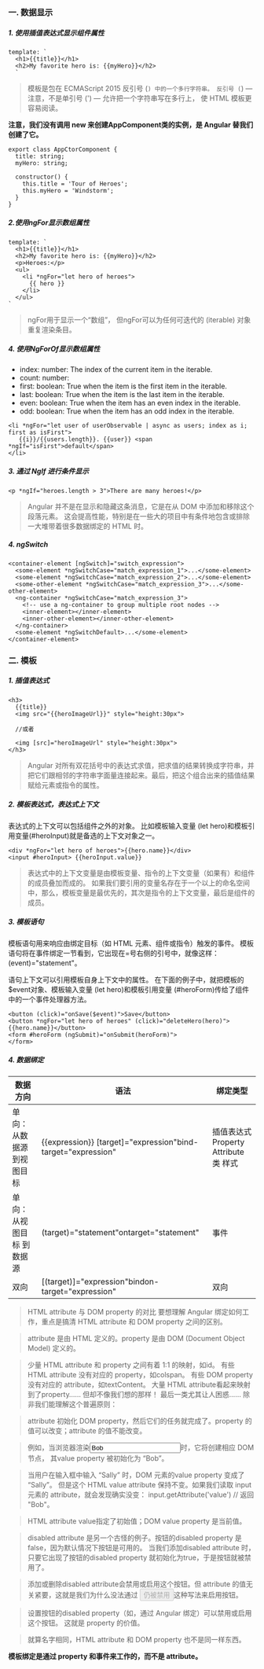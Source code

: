 ### 一. 数据显示

##### 1. 使用插值表达式显示组件属性


```
template: `
  <h1>{{title}}</h1>
  <h2>My favorite hero is: {{myHero}}</h2>
  `
```

>模板是包在 ECMAScript 2015 反引号 (`) 中的一个多行字符串。 反引号 (`) — 注意，不是单引号 (') — 允许把一个字符串写在多行上， 使 HTML 模板更容易阅读。

**注意，我们没有调用 new 来创建AppComponent类的实例，是 Angular 替我们创建了它。**


```
export class AppCtorComponent {
  title: string;
  myHero: string;

  constructor() {
    this.title = 'Tour of Heroes';
    this.myHero = 'Windstorm';
  }
}
```

##### 2.使用ngFor显示数组属性

```
template: `
  <h1>{{title}}</h1>
  <h2>My favorite hero is: {{myHero}}</h2>
  <p>Heroes:</p>
  <ul>
    <li *ngFor="let hero of heroes">
      {{ hero }}
    </li>
  </ul>
`
```

>ngFor用于显示一个“数组”， 但ngFor可以为任何可迭代的 (iterable) 对象重复渲染条目。

##### 4. 使用NgForOf显示数组属性
* index: number: The index of the current item in the iterable.
* count: number: 
* first: boolean: True when the item is the first item in the iterable.
* last: boolean: True when the item is the last item in the iterable.
* even: boolean: True when the item has an even index in the iterable.
* odd: boolean: True when the item has an odd index in the iterable.

```
<li *ngFor="let user of userObservable | async as users; index as i; first as isFirst">
   {{i}}/{{users.length}}. {{user}} <span *ngIf="isFirst">default</span>
</li>
```


##### 3. 通过 NgIf 进行条件显示


```
<p *ngIf="heroes.length > 3">There are many heroes!</p>
```
>Angular 并不是在显示和隐藏这条消息，它是在从 DOM 中添加和移除这个段落元素。 这会提高性能，特别是在一些大的项目中有条件地包含或排除一大堆带着很多数据绑定的 HTML 时。

##### 4. ngSwitch

```
<container-element [ngSwitch]="switch_expression">
  <some-element *ngSwitchCase="match_expression_1">...</some-element>
  <some-element *ngSwitchCase="match_expression_2">...</some-element>
  <some-other-element *ngSwitchCase="match_expression_3">...</some-other-element>
  <ng-container *ngSwitchCase="match_expression_3">
    <!-- use a ng-container to group multiple root nodes -->
    <inner-element></inner-element>
    <inner-other-element></inner-other-element>
  </ng-container>
  <some-element *ngSwitchDefault>...</some-element>
</container-element>
```

### 二. 模板


##### 1. 插值表达式

```
<h3>
  {{title}}
  <img src="{{heroImageUrl}}" style="height:30px">
  
  //或者
  
  <img [src]="heroImageUrl" style="height:30px">
</h3>
```
>Angular 对所有双花括号中的表达式求值，把求值的结果转换成字符串，并把它们跟相邻的字符串字面量连接起来。最后，把这个组合出来的插值结果赋给元素或指令的属性。

##### 2. 模板表达式，表达式上下文

表达式的上下文可以包括组件之外的对象。 比如模板输入变量 (let hero)和模板引用变量(#heroInput)就是备选的上下文对象之一。


```
<div *ngFor="let hero of heroes">{{hero.name}}</div>
<input #heroInput> {{heroInput.value}}
```

>表达式中的上下文变量是由模板变量、指令的上下文变量（如果有）和组件的成员叠加而成的。 如果我们要引用的变量名存在于一个以上的命名空间中，那么，模板变量是最优先的，其次是指令的上下文变量，最后是组件的成员。

##### 3. 模板语句

模板语句用来响应由绑定目标（如 HTML 元素、组件或指令）触发的事件。 模板语句将在事件绑定一节看到，它出现在=号右侧的引号中，就像这样：(event)="statement"。

语句上下文可以引用模板自身上下文中的属性。 在下面的例子中，就把模板的$event对象、模板输入变量 (let hero)和模板引用变量 (#heroForm)传给了组件中的一个事件处理器方法。

```
<button (click)="onSave($event)">Save</button>
<button *ngFor="let hero of heroes" (click)="deleteHero(hero)">{{hero.name}}</button>
<form #heroForm (ngSubmit)="onSubmit(heroForm)"> 
</form>

```

##### 4. 数据绑定


| 数据方向 | 语法 | 绑定类型 |
| --- | --- | --- |
| 单向：从数据源到视图目标 | {{expression}} [target]="expression"bind-target="expression"| 插值表达式 Property Attribute 类 样式 |
|单向：从视图目标 到数据源|(target)="statement"ontarget="statement"|事件|
|双向|[(target)]="expression"bindon-target="expression"|双向

>HTML attribute 与 DOM property 的对比
要想理解 Angular 绑定如何工作，重点是搞清 HTML attribute 和 DOM property 之间的区别。

>attribute 是由 HTML 定义的。property 是由 DOM (Document Object Model) 定义的。

>少量 HTML attribute 和 property 之间有着 1:1 的映射，如id。
有些 HTML attribute 没有对应的 property，如colspan。
有些 DOM property 没有对应的 attribute，如textContent。
大量 HTML attribute看起来映射到了property…… 但却不像我们想的那样！
最后一类尤其让人困惑…… 除非我们能理解这个普遍原则：

>attribute 初始化 DOM property，然后它们的任务就完成了。property 的值可以改变；attribute 的值不能改变。

>例如，当浏览器渲染<input type="text" value="Bob">时，它将创建相应 DOM 节点， 其value property 被初始化为 “Bob”。

>当用户在输入框中输入 “Sally” 时，DOM 元素的value property 变成了 “Sally”。 但是这个 HTML value attribute 保持不变。如果我们读取 input 元素的 attribute，就会发现确实没变： input.getAttribute('value') // 返回 "Bob"。

>HTML attribute value指定了初始值；DOM value property 是当前值。

>disabled attribute 是另一个古怪的例子。按钮的disabled property 是false，因为默认情况下按钮是可用的。 当我们添加disabled attribute 时，只要它出现了按钮的disabled property 就初始化为true，于是按钮就被禁用了。

>添加或删除disabled attribute会禁用或启用这个按钮。但 attribute 的值无关紧要，这就是我们为什么没法通过 <button disabled="false">仍被禁用</button>这种写法来启用按钮。

>设置按钮的disabled property（如，通过 Angular 绑定）可以禁用或启用这个按钮。 这就是 property 的价值。

>就算名字相同，HTML attribute 和 DOM property 也不是同一样东西。

**模板绑定是通过 property 和事件来工作的，而不是 attribute。**





